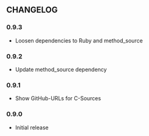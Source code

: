 ## CHANGELOG

### 0.9.3

* Loosen dependencies to Ruby and method_source

### 0.9.2

* Update method_source dependency

### 0.9.1

* Show GitHub-URLs for C-Sources

### 0.9.0

* Initial release

